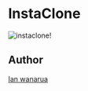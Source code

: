 # InstaClone

![instaclone!](//IG-clone/static/img/sreenshot.png)

## Author

[Ian wanarua](https://github.com/Ianwanarua)